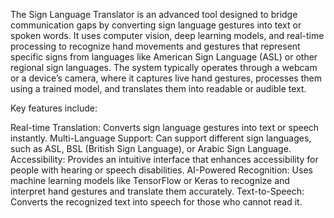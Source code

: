 The Sign Language Translator is an advanced tool designed to bridge communication gaps by converting sign language gestures into text or spoken words. It uses computer vision, deep learning models, and real-time processing to recognize hand movements and gestures that represent specific signs from languages like American Sign Language (ASL) or other regional sign languages. The system typically operates through a webcam or a device’s camera, where it captures live hand gestures, processes them using a trained model, and translates them into readable or audible text.

Key features include:

Real-time Translation: Converts sign language gestures into text or speech instantly.
Multi-Language Support: Can support different sign languages, such as ASL, BSL (British Sign Language), or Arabic Sign Language.
Accessibility: Provides an intuitive interface that enhances accessibility for people with hearing or speech disabilities.
AI-Powered Recognition: Uses machine learning models like TensorFlow or Keras to recognize and interpret hand gestures and translate them accurately.
Text-to-Speech: Converts the recognized text into speech for those who cannot read it.
